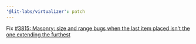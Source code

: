 ```yaml
---
'@lit-labs/virtualizer': patch
---
```


Fix [#3815: Masonry: size and range bugs when the last item placed isn't the one extending the furthest](https://github.com/lit/lit/issues/3815)
